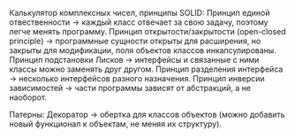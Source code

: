 Калькулятор комплексных чисел, принципы SOLID:
Принцип единой отвественности -> каждый класс отвечает за свою задачу, поэтому легче менять программу.
Принцип открытости/закрытости (open-closed principle) -> программные сущности открыты для расширения, но закрыты для модификации, поля объектов классов инкапсулированы.
Принцип подстановки Лисков  ->  интерфейсы и связанные с ними классы можно заменять друг другом.
Принцип разделения интерфейса -> несколько интерфейсов разного назначения.
Принцип инверсии зависимостей -> части программы зависят от абстракций, а не наоборот.

Патерны:
Декоратор -> обертка для классов объектов (можно добавить новый функционал к объектам, не меняя их структуру).